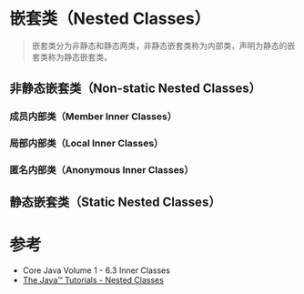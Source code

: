 # 嵌套类（Nested Classes）
> 嵌套类分为非静态和静态两类，非静态嵌套类称为内部类，声明为静态的嵌套类称为静态嵌套类。
## 非静态嵌套类（Non-static Nested Classes）

### 成员内部类（Member Inner Classes）
### 局部内部类（Local Inner Classes）
### 匿名内部类（Anonymous Inner Classes）

## 静态嵌套类（Static Nested Classes）

# 参考
- Core Java Volume 1 - 6.3 Inner Classes
- [The Java™ Tutorials - Nested Classes](https://docs.oracle.com/javase/tutorial/java/javaOO/nested.html)